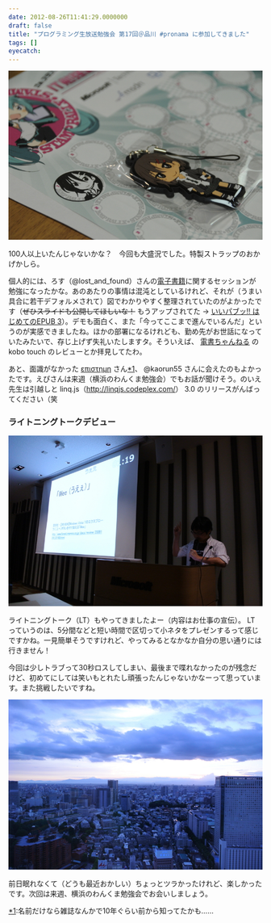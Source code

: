 ```yaml
---
date: 2012-08-26T11:41:29.0000000
draft: false
title: "プログラミング生放送勉強会 第17回＠品川 #pronama に参加してきました"
tags: []
eyecatch: 
---
```

<p><img src="20120825113837.jpg" alt="f:id:daruyanagi:20120825113837j:plain" title="f:id:daruyanagi:20120825113837j:plain" class="hatena-fotolife"></p><p>100人以上いたんじゃないかな？　今回も大盛況でした。特製ストラップのおかげかしら。</p><p>個人的には、ろす（@lost_and_found）さんの<a class="keyword" href="http://d.hatena.ne.jp/keyword/%C5%C5%BB%D2%BD%F1%C0%D2">電子書籍</a>に関するセッションが勉強になったかな。あのあたりの事情は混沌としているけれど、それが（うまい具合に若干デフォルメされて）図でわかりやすく整理されていたのがよかったです（<del>ぜひスライドも公開してほしいな！</del> もうアップされてた → <a href="http://www.slideshare.net/lost_and_found/epub-3">&#x3044;&#x3044;&#x30D1;&#x30D6;&#x30C3;!! &#x306F;&#x3058;&#x3081;&#x3066;&#x306E;EPUB 3</a>）。デモも面白く、また「今ってここまで進んでいるんだ」というのが実感できましたね。ほかの部署になるけれども、勤め先がお世話になっていたみたいで、存じ上げず失礼いたしますタ。そういえば、 <a href="http://densho.hatenablog.com/">&#x96FB;&#x66F8;&#x3061;&#x3083;&#x3093;&#x306D;&#x308B;</a> の kobo touch のレビューとか拝見してたわ。</p><p>あと、面識がなかった <a class="keyword" href="http://d.hatena.ne.jp/keyword/%A6%C5%A6%D0%A6%C9%A6%D2%A6%D3%A6%C7%A6%CC%A6%C7">επιστημη</a> さん<a href="#f1" name="fn1" title="名前だけなら雑誌なんかで10年ぐらい前から知ってたかも……">*1</a>、 @kaorun55 さんに会えたのもよかったです。えぴさんは来週（横浜のわんくま勉強会）でもお話が聞けそう。のいえ先生は引越しと linq.js（<a href="http://linqjs.codeplex.com/">http://linqjs.codeplex.com/</a>） 3.0 のリリースがんばってください（笑</p>

<div class="section">
<h3>ライトニングトークデビュー</h3>
<p><img src="20120824175749.jpg" alt="f:id:daruyanagi:20120824175749j:plain" title="f:id:daruyanagi:20120824175749j:plain" class="hatena-fotolife"></p><p>ライトニングトーク（LT）もやってきましたよー（内容はお仕事の宣伝）。 LT っていうのは、5分間などと短い時間で区切って小ネタをプレゼンするって感じですかね。一見簡単そうですけれど、やってみるとなかなか自分の思い通りには行きません！</p><p>今回は少しトラブって30秒ロスしてしまい、最後まで喋れなかったのが残念だけど、初めてにしては笑いもとれたし頑張ったんじゃないかなーって思っています。また挑戦したいですね。</p><p><img src="20120824181337.jpg" alt="f:id:daruyanagi:20120824181337j:plain" title="f:id:daruyanagi:20120824181337j:plain" class="hatena-fotolife"></p><p>前日眠れなくて（どうも最近おかしい）ちょっとツラかったけれど、楽しかったです。次回は来週、横浜のわんくま勉強会でお会いしましょう。</p>

</div><div class="footnote">
<p class="footnote"><a href="#fn1" name="f1" class="footnote-number">*1</a><span class="footnote-delimiter">:</span><span class="footnote-text">名前だけなら雑誌なんかで10年ぐらい前から知ってたかも……</span></p>
</div>